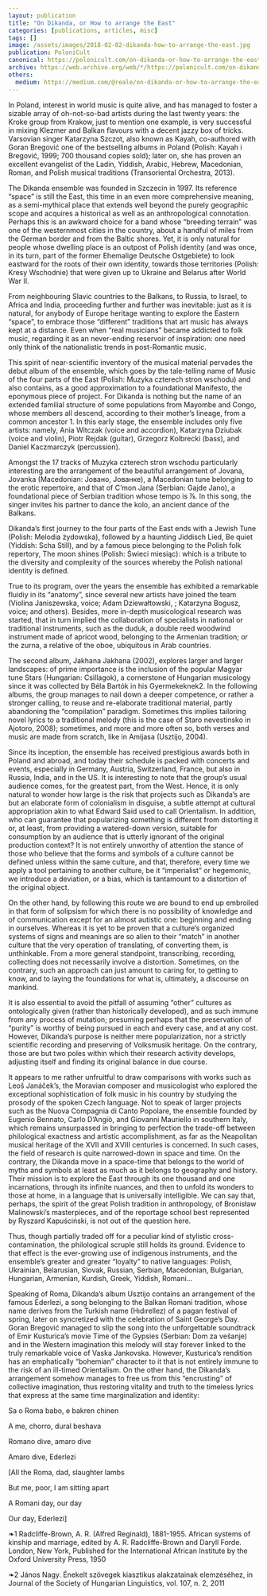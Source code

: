 ```yaml
---
layout: publication
title: "On Dikanda, or How to arrange the East"
categories: [publications, articles, misc]
tags: []
image: /assets/images/2018-02-02-dikanda-how-to-arrange-the-east.jpg
publication: PoloniCult
canonical: https://polonicult.com/on-dikanda-or-how-to-arrange-the-east/
archive: https://web.archive.org/web/*/https://polonicult.com/on-dikanda-or-how-to-arrange-the-east/
others:
  medium: https://medium.com/@reale/on-dikanda-or-how-to-arrange-the-east-cabd997dcc74
---
```


In Poland, interest in world music is quite alive, and has managed to foster a sizable array of oh-not-so-bad artists during the last twenty years: the Kroke group from Krakow, just to mention one example, is very successful in mixing Klezmer and Balkan flavours with a decent jazzy box of tricks. Varsovian singer Katarzyna Szczot, also known as Kayah, co-authored with Goran Bregović one of the bestselling albums in Poland (Polish: Kayah i Bregović, 1999; 700 thousand copies sold); later on, she has proven an excellent evangelist of the Ladin, Yiddish, Arabic, Hebrew, Macedonian, Roman, and Polish musical traditions (Transoriental Orchestra, 2013).

The Dikanda ensemble was founded in Szczecin in 1997. Its reference “space” is still the East, this time in an even more comprehensive meaning, as a semi-mythical place that extends well beyond the purely geographic scope and acquires a historical as well as an anthropological connotation. Perhaps this is an awkward choice for a band whose “breeding terrain” was one of the westernmost cities in the country, about a handful of miles from the German border and from the Baltic shores. Yet, it is only natural for people whose dwelling place is an outpost of Polish identity (and was once, in its turn, part of the former Ehemalige Deutsche Ostgebiete) to look eastward for the roots of their own identity, towards those territories (Polish: Kresy Wschodnie) that were given up to Ukraine and Belarus after World War II.

From neighbouring Slavic countries to the Balkans, to Russia, to Israel, to Africa and India, proceeding further and further was inevitable: just as it is natural, for anybody of Europe heritage wanting to explore the Eastern “space”, to embrace those “different” traditions that art music has always kept at a distance. Even when “real musicians” became addicted to folk music, regarding it as an never-ending reservoir of inspiration: one need only think of the nationalistic trends in post-Romantic music.

This spirit of near-scientific inventory of the musical material pervades the debut album of the ensemble, which goes by the tale-telling name of Music of the four parts of the East (Polish: Muzyka czterech stron wschodu) and also contains, as a good approximation to a foundational Manifesto, the eponymous piece of project. For Dikanda is nothing but the name of an extended familial structure of some populations from Mayombe and Congo, whose members all descend, according to their mother’s lineage, from a common ancestor 1. In this early stage, the ensemble includes only five artists: namely, Ania Witczak (voice and accordion), Katarzyna Dziubak (voice and violin), Piotr Rejdak (guitar), Grzegorz Kolbrecki (bass), and Daniel Kaczmarczyk (percussion).

Amongst the 17 tracks of Muzyka czterech stron wschodu particularly interesting are the arrangement of the beautiful arrangement of Jovana, Jovanka (Macedonian: Јовано, Jованке), a Macedonian tune belonging to the erotic repertoire, and that of C’mon Jana (Serbian: Gajde Jano), a foundational piece of Serbian tradition whose tempo is ⅞. In this song, the singer invites his partner to dance the kolo, an ancient dance of the Balkans.

Dikanda’s first journey to the four parts of the East ends with a Jewish Tune (Polish: Melodia żydowska), followed by a haunting Jiddisch Lied, Be quiet (Yiddish: Scha Still), and by a famous piece belonging to the Polish folk repertory, The moon shines (Polish: Świeci miesiąc): which is a tribute to the diversity and complexity of the sources whereby the Polish national identity is defined.

True to its program, over the years the ensemble has exhibited a remarkable fluidiy in its “anatomy”, since several new artists have joined the team (Violina Janiszewska, voice; Adam Dziewałtowski,
; Katarzyna Bogusz, voice; and others). Besides, more in-depth musicological research was started, that in turn implied the collaboration of specialists in national or traditional instruments, such as the duduk, a double reed woodwind instrument made of apricot wood, belonging to the Armenian tradition; or the zurna, a relative of the oboe, ubiquitous in Arab countries.

The second album, Jakhana Jakhana (2002), explores larger and larger landscapes: of prime importance is the inclusion of the popular Magyar tune Stars (Hungarian: Csillagok), a cornerstone of Hungarian musicology since it was collected by Béla Bartók in his Gyermekeknek2. In the following albums, the group manages to nail down a deeper competence, or rather a stronger calling, to reuse and re-elaborate traditional material, partly abandoning the “compilation” paradigm. Sometimes this implies tailoring novel lyrics to a traditional melody (this is the case of Staro nevestinsko in Ajotoro, 2008); sometimes, and more and more often so, both verses and music are made from scratch, like in Amijasa (Usztijo, 2004).

Since its inception, the ensemble has received prestigious awards both in Poland and abroad, and today their schedule is packed with concerts and events, especially in Germany, Austria, Switzerland, France, but also in Russia, India, and in the US. It is interesting to note that the group’s usual audience comes, for the greatest part, from the West. Hence, it is only natural to wonder how large is the risk that projects such as Dikanda’s are but an elaborate form of colonialism in disguise, a subtle attempt at cultural appropriation akin to what Edward Said used to call Orientalism. In addition, who can guarantee that popularizing something is different from distorting it or, at least, from providing a watered-down version, suitable for consumption by an audience that is utterly ignorant of the original production context? It is not entirely unworthy of attention the stance of those who believe that the forms and symbols of a culture cannot be defined unless within the same culture, and that, therefore, every time we apply a tool pertaining to another culture, be it “imperialist” or hegemonic, we introduce a deviation, or a bias, which is tantamount to a distortion of the original object.

On the other hand, by following this route we are bound to end up embroiled in that form of solipsism for which there is no possibility of knowledge and of communication except for an almost autistic one: beginning and ending in ourselves. Whereas it is yet to be proven that a culture’s organized systems of signs and meanings are so alien to their “match” in another culture that the very operation of translating, of converting them, is unthinkable. From a more general standpoint, transcribing, recording, collecting does not necessarily involve a distortion. Sometimes, on the contrary, such an approach can just amount to caring for, to getting to know, and to laying the foundations for what is, ultimately, a discourse on mankind.

It is also essential to avoid the pitfall of assuming “other” cultures as ontologically given (rather than historically developed), and as such immune from any process of mutation; presuming perhaps that the preservation of “purity” is worthy of being pursued in each and every case, and at any cost. However, Dikanda’s purpose is neither mere popularization, nor a strictly scientific recording and preserving of Volksmusik heritage. On the contrary, those are but two poles within which their research activity develops, adjusting itself and finding its original balance in due course.

It appears to me rather unfruitful to draw comparisons with works such as Leoš Janáček’s, the Moravian composer and musicologist who explored the exceptional sophistication of folk music in his country by studying the prosody of the spoken Czech language. Not to speak of larger projects such as the Nuova Compagnia di Canto Popolare, the ensemble founded by Eugenio Bennato, Carlo D’Angiò, and Giovanni Mauriello in southern Italy, which remains unsurpassed in bringing to perfection the trade-off between philological exactness and artistic accomplishment, as far as the Neapolitan musical heritage of the XVII and XVIII centuries is concerned. In such cases, the field of research is quite narrowed-down in space and time. On the contrary, the Dikanda move in a space-time that belongs to the world of myths and symbols at least as much as it belongs to geography and history. Their mission is to explore the East through its one thousand and one incarnations, through its infinite nuances, and then to unfold its wonders to those at home, in a language that is universally intelligible. We can say that, perhaps, the spirit of the great Polish tradition in anthropology, of Bronisław Malinowski’s masterpieces, and of the reportage school best represented by Ryszard Kapuściński, is not out of the question here.

Thus, though partially traded off for a peculiar kind of stylistic cross-contamination, the philological scruple still holds its ground. Evidence to that effect is the ever-growing use of indigenous instruments, and the ensemble’s greater and greater “loyalty” to native languages: Polish, Ukrainian, Belarusian, Slovak, Russian, Serbian, Macedonian, Bulgarian, Hungarian, Armenian, Kurdish, Greek, Yiddish, Romani…

Speaking of Roma, Dikanda’s album Usztijo contains an arrangement of the famous Ederlezi, a song belonging to the Balkan Romani tradition, whose name derives from the Turkish name (Hıdırellez) of a pagan festival of spring, later on syncretized with the celebration of Saint George’s Day. Goran Bregović managed to slip the song into the unforgettable soundtrack of Emir Kusturica’s movie Time of the Gypsies (Serbian: Dom za vešanje) and in the Western imagination this melody will stay forever linked to the truly remarkable voice of Vaska Jankovska. However, Kusturica’s rendition has an emphatically “bohemian” character to it that is not entirely immune to the risk of an ill-timed Orientalism. On the other hand, the Dikanda’s arrangement somehow manages to free us from this “encrusting” of collective imagination, thus restoring vitality and truth to the timeless lyrics that express at the same time marginalization and identity:

Sa o Roma babo, e bakren chinen

A me, chorro, dural beshava

Romano dive, amaro dive

Amaro dive, Ederlezi

[All the Roma, dad, slaughter lambs

But me, poor, I am sitting apart

A Romani day, our day

Our day, Ederlezi]

❧1 Radcliffe-Brown, A. R. (Alfred Reginald), 1881-1955. African systems of kinship and marriage, edited by A. R. Radcliffe-Brown and Daryll Forde. London, New York, Published for the International African Institute by the Oxford University Press, 1950

❧2 János Nagy. Énekelt szövegek kiasztikus alakzatainak elemzéséhez, in Journal of the Society of Hungarian Linguistics, vol. 107, n. 2, 2011
